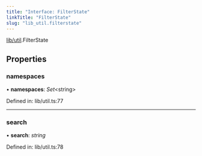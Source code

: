 ```yaml
---
title: "Interface: FilterState"
linkTitle: "FilterState"
slug: "lib_util.filterstate"
---
```


[lib/util](../modules/lib_util.md).FilterState

## Properties

### namespaces

• **namespaces**: *Set*<string\>

Defined in: lib/util.ts:77

___

### search

• **search**: *string*

Defined in: lib/util.ts:78
